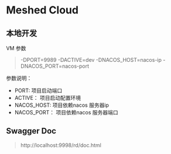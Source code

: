 # Meshed Cloud

## 本地开发

VM 参数

> -DPORT=9989 -DACTIVE=dev -DNACOS_HOST=nacos-ip -DNACOS_PORT=nacos-port

参数说明：

- PORT: 项目启动端口
- ACTIVE： 项目启动配置环境
- NACOS_HOST: 项目依赖nacos 服务器ip
- NACOS_PORT： 项目依赖nacos 服务器端口

## Swagger Doc

> http://localhost:9998/rd/doc.html